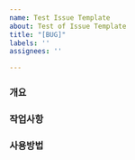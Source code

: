 ```yaml
---
name: Test Issue Template
about: Test of Issue Template
title: "[BUG]"
labels: ''
assignees: ''

---
```


### 개요
### 작업사항
### 사용방법
